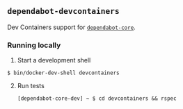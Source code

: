 ## `dependabot-devcontainers`

Dev Containers support for [`dependabot-core`][core-repo].

### Running locally

1. Start a development shell

  ```
  $ bin/docker-dev-shell devcontainers
  ```

2. Run tests
   ```
   [dependabot-core-dev] ~ $ cd devcontainers && rspec
   ```

[core-repo]: https://github.com/dependabot/dependabot-core
